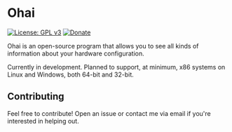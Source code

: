 # Ohai

[![License: GPL v3](https://img.shields.io/badge/License-GPLv3-white.svg)](https://www.gnu.org/licenses/gpl-3.0)
[![Donate](https://img.shields.io/badge/Donate-PayPal-lightgreen.svg)](https://paypal.me/aaronjyoder)

Ohai is an open-source program that allows you to see all kinds of information about your hardware configuration.

Currently in development. Planned to support, at minimum, x86 systems on Linux and Windows, both 64-bit and 32-bit.

## Contributing

Feel free to contribute! Open an issue or contact me via email if you're interested in helping out.
